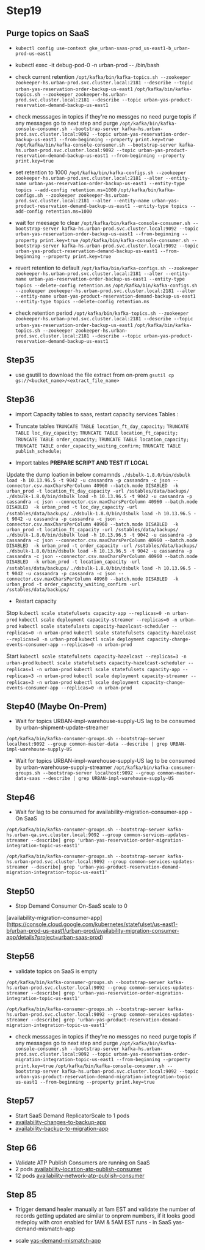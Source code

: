 # Step19
## Purge topics on SaaS

- `kubectl config use-context gke_urban-saas-prod_us-east1-b_urban-prod-us-east1`
- kubectl exec -it debug-pod-0 -n urban-prod -- /bin/bash

- check current retention
`/opt/kafka/bin/kafka-topics.sh --zookeeper zookeeper-hs.urban-prod.svc.cluster.local:2181 --describe --topic urban-yas-reservation-order-backup-us-east1`
`/opt/kafka/bin/kafka-topics.sh --zookeeper zookeeper-hs.urban-prod.svc.cluster.local:2181 --describe --topic urban-yas-product-reservation-demand-backup-us-east1`

- check messsages in topics if they're no messges no need purge topis if any messages go to next step and purge 
`/opt/kafka/bin/kafka-console-consumer.sh --bootstrap-server kafka-hs.urban-prod.svc.cluster.local:9092 --topic urban-yas-reservation-order-backup-us-east1 --from-beginning --property print.key=true`
`/opt/kafka/bin/kafka-console-consumer.sh --bootstrap-server kafka-hs.urban-prod.svc.cluster.local:9092 --topic urban-yas-product-reservation-demand-backup-us-east1 --from-beginning --property print.key=true`

- set retention to 1000
`/opt/kafka/bin/kafka-configs.sh --zookeeper zookeeper-hs.urban-prod.svc.cluster.local:2181 --alter --entity-name urban-yas-reservation-order-backup-us-east1 --entity-type topics --add-config retention.ms=1000`
`/opt/kafka/bin/kafka-configs.sh --zookeeper zookeeper-hs.urban-prod.svc.cluster.local:2181 --alter --entity-name urban-yas-product-reservation-demand-backup-us-east1 --entity-type topics --add-config retention.ms=1000`

- wait for meesage to clear
`/opt/kafka/bin/kafka-console-consumer.sh --bootstrap-server kafka-hs.urban-prod.svc.cluster.local:9092 --topic urban-yas-reservation-order-backup-us-east1 --from-beginning --property print.key=true`
`/opt/kafka/bin/kafka-console-consumer.sh --bootstrap-server kafka-hs.urban-prod.svc.cluster.local:9092 --topic urban-yas-product-reservation-demand-backup-us-east1 --from-beginning --property print.key=true`

- revert retention to default 
`/opt/kafka/bin/kafka-configs.sh --zookeeper zookeeper-hs.urban-prod.svc.cluster.local:2181 --alter --entity-name urban-yas-reservation-order-backup-us-east1 --entity-type topics --delete-config retention.ms`
`/opt/kafka/bin/kafka-configs.sh --zookeeper zookeeper-hs.urban-prod.svc.cluster.local:2181 --alter --entity-name urban-yas-product-reservation-demand-backup-us-east1 --entity-type topics --delete-config retention.ms`

- check retention period
`/opt/kafka/bin/kafka-topics.sh --zookeeper zookeeper-hs.urban-prod.svc.cluster.local:2181 --describe --topic urban-yas-reservation-order-backup-us-east1`
`/opt/kafka/bin/kafka-topics.sh --zookeeper zookeeper-hs.urban-prod.svc.cluster.local:2181 --describe --topic urban-yas-product-reservation-demand-backup-us-east1`

## Step35
- use gsutill to download the file extract from on-prem
```gsutil cp gs://<bucket_name>/<extract_file_name>```

## Step36
- import Capacity tables to saas, restart capacity services
Tables :
- Truncate tables 
`TRUNCATE TABLE location_ft_day_capacity;`
`TRUNCATE TABLE loc_day_capacity;`
`TRUNCATE TABLE location_ft_capacity;`
`TRUNCATE TABLE order_capacity;`
`TRUNCATE TABLE location_capacity;`
`TRUNCATE TABLE order_capacity_waiting_confirm;`
`TRUNCATE TABLE publish_schedule;`

- Import tables
******PREPARE SCRIPT AND TEST IT LOCAL******

Update the dump loation in below comamnds 
`./dsbulk-1.8.0/bin/dsbulk load -h 10.13.96.5 -t 9042 -u cassandra -p cassandra -c json --connector.csv.maxCharsPerColumn 40960 --batch.mode DISABLED  -k urban_prod -t location_ft_day_capacity -url /sstables/data/backups/`
`./dsbulk-1.8.0/bin/dsbulk load -h 10.13.96.5 -t 9042 -u cassandra -p cassandra -c json --connector.csv.maxCharsPerColumn 40960 --batch.mode DISABLED  -k urban_prod -t loc_day_capacity -url /sstables/data/backups/`
`./dsbulk-1.8.0/bin/dsbulk load -h 10.13.96.5 -t 9042 -u cassandra -p cassandra -c json --connector.csv.maxCharsPerColumn 40960 --batch.mode DISABLED  -k urban_prod -t location_ft_capacity -url /sstables/data/backups/`
`./dsbulk-1.8.0/bin/dsbulk load -h 10.13.96.5 -t 9042 -u cassandra -p cassandra -c json --connector.csv.maxCharsPerColumn 40960 --batch.mode DISABLED  -k urban_prod -t order_capacity -url /sstables/data/backups/`
`./dsbulk-1.8.0/bin/dsbulk load -h 10.13.96.5 -t 9042 -u cassandra -p cassandra -c json --connector.csv.maxCharsPerColumn 40960 --batch.mode DISABLED  -k urban_prod -t location_capacity -url /sstables/data/backups/`
`./dsbulk-1.8.0/bin/dsbulk load -h 10.13.96.5 -t 9042 -u cassandra -p cassandra -c json --connector.csv.maxCharsPerColumn 40960 --batch.mode DISABLED  -k urban_prod -t order_capacity_waiting_confirm -url /sstables/data/backups/`


- Restart capacity

Stop
`kubectl scale statefulsets capacity-app --replicas=0 -n urban-prod`
`kubectl scale deployment capacity-streamer --replicas=0 -n urban-prod`
`kubectl scale statefulsets capacity-hazelcast-scheduler --replicas=0 -n urban-prod`
`kubectl scale statefulsets capacity-hazelcast --replicas=0 -n urban-prod`
`kubectl scale deployment capacity-change-events-consumer-app --replicas=0 -n urban-prod`

Start
`kubectl scale statefulsets capacity-hazelcast --replicas=3 -n urban-prod`
`kubectl scale statefulsets capacity-hazelcast-scheduler --replicas=1 -n urban-prod`
`kubectl scale statefulsets capacity-app --replicas=3 -n urban-prod`
`kubectl scale deployment capacity-streamer --replicas=3 -n urban-prod`
`kubectl scale deployment capacity-change-events-consumer-app --replicas=0 -n urban-prod`

## Step40 (Maybe On-Prem)

- Wait for topics URBAN-impl-warehouse-supply-US lag to be consumed by urban-shipment-update-streamer
    	
`/opt/kafka/bin/kafka-consumer-groups.sh --bootstrap-server localhost:9092 --group common-master-data --describe | grep URBAN-impl-warehouse-supply-US`

- Wait for topics URBAN-impl-warehouse-supply-US lag to be consumed by urban-warehouse-supply-streamer
`/opt/kafka/bin/kafka-consumer-groups.sh --bootstrap-server localhost:9092 --group common-master-data-saas --describe | grep URBAN-impl-warehouse-supply-US`

## Step46
- Wait for lag to be consumed for availability-migration-consumer-app - On SaaS

```/opt/kafka/bin/kafka-consumer-groups.sh --bootstrap-server kafka-hs.urban-qa.svc.cluster.local:9092 --group common-services-updates-streamer --describe| grep 'urban-yas-reservation-order-migration-integration-topic-us-east1'```

```/opt/kafka/bin/kafka-consumer-groups.sh --bootstrap-server kafka-hs.urban-prod.svc.cluster.local:9092 --group common-services-updates-streamer --describe| grep 'urban-yas-product-reservation-demand-migration-integration-topic-us-east1'```

## Step50
- Stop Demand Consumer On-SaaS scale to 0

[availability-migration-consumer-app]
(https://console.cloud.google.com/kubernetes/statefulset/us-east1-b/urban-prod-us-east1/urban-prod/availability-migration-consumer-app/details?project=urban-saas-prod)

## Step56
- validate topics on SaaS is empty 

```/opt/kafka/bin/kafka-consumer-groups.sh --bootstrap-server kafka-hs.urban-prod.svc.cluster.local:9092 --group common-services-updates-streamer --describe| grep 'urban-yas-reservation-order-migration-integration-topic-us-east1'```

```/opt/kafka/bin/kafka-consumer-groups.sh --bootstrap-server kafka-hs.urban-prod.svc.cluster.local:9092 --group common-services-updates-streamer --describe| grep 'urban-yas-product-reservation-demand-migration-integration-topic-us-east1'```

- check messsages in topics if they're no messges no need purge topis if any messages go to next step and purge 
`/opt/kafka/bin/kafka-console-consumer.sh --bootstrap-server kafka-hs.urban-prod.svc.cluster.local:9092 --topic urban-yas-reservation-order-migration-integration-topic-us-east1 --from-beginning --property print.key=true`
`/opt/kafka/bin/kafka-console-consumer.sh --bootstrap-server kafka-hs.urban-prod.svc.cluster.local:9092 --topic urban-yas-product-reservation-demand-migration-integration-topic-us-east1 --from-beginning --property print.key=true`


## Step57
- Start SaaS Demand ReplicatorScale to 1 pods 
- [availability-changes-to-backup-app](https://console.cloud.google.com/kubernetes/statefulset/us-east1-b/urban-prod-us-east1/urban-prod/availability-changes-to-backup-app?project=urban-saas-prod)
- [availability-backup-to-migration-app](https://console.cloud.google.com/kubernetes/statefulset/us-east1-b/urban-prod-us-east1/urban-prod/availability-backup-to-migration-app/details?project=urban-saas-prod)

## Step 66
- Validate ATP Publish Consumers are running on SaaS
- 2 pods [availability-location-atp-publish-consumer](https://console.cloud.google.com/kubernetes/deployment/us-east1-b/urban-prod-us-east1/urban-prod/availability-location-atp-publish-consumer/overview?project=urban-saas-prod)
- 12 pods [availability-network-atp-publish-consumer](https://console.cloud.google.com/kubernetes/deployment/us-east1-b/urban-prod-us-east1/urban-prod/availability-network-atp-publish-consumer/overview?project=urban-saas-prod)

## Step 85 
- Trigger demand healer manually at 1am EST and validate the number of records getting updated are similar to onprem numbers, if it looks good redeploy with cron enabled for 1AM & 5AM EST runs - in SaaS yas-demand-mismatch-app

- scale [yas-demand-mismatch-app](https://console.cloud.google.com/kubernetes/statefulset/us-east1-b/urban-prod-us-east1/urban-prod/yas-demand-mismatch-app/details?project=urban-saas-prod)
